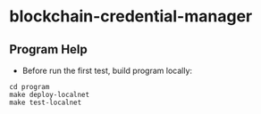 # blockchain-credential-manager

## Program Help

* Before run the first test, build program locally:

```shell
cd program
make deploy-localnet
make test-localnet
```
